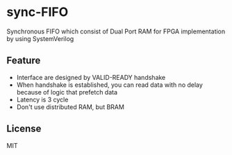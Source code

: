 # sync-FIFO
Synchronous FIFO which consist of Dual Port RAM for FPGA implementation by using SystemVerilog

## Feature
- Interface are designed by VALID-READY handshake
- When handshake is established, you can read data with no delay because of logic that prefetch data
- Latency is 3 cycle
- Don't use distributed RAM, but BRAM

## License
MIT
